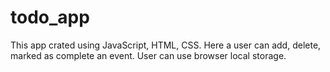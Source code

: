 # todo_app

This app crated using JavaScript, HTML, CSS. Here a user can add, delete, marked as complete an event. User can use browser local storage.
